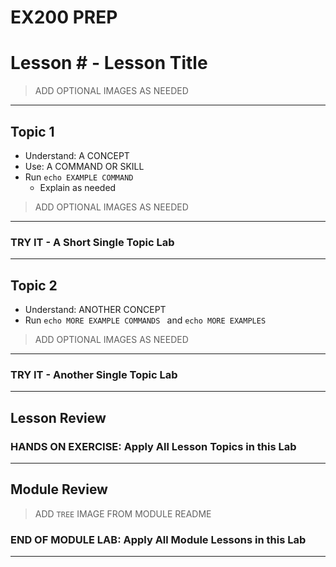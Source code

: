 # EX200 PREP

# Lesson # - Lesson Title

> ADD OPTIONAL IMAGES AS NEEDED

*****
## Topic 1
- Understand: A CONCEPT
- Use: A COMMAND OR SKILL
- Run `echo EXAMPLE COMMAND`
  - Explain as needed

> ADD OPTIONAL IMAGES AS NEEDED

*****
### TRY IT - A Short Single Topic Lab

*****
## Topic 2
- Understand: ANOTHER CONCEPT
- Run `echo MORE EXAMPLE COMMANDS ` and `echo MORE EXAMPLES ` 

> ADD OPTIONAL IMAGES AS NEEDED

*****
### TRY IT - Another Single Topic Lab

*****
## Lesson Review

### HANDS ON EXERCISE: Apply All Lesson Topics in this Lab

*****

## Module Review

> ADD `TREE` IMAGE FROM MODULE README

### END OF MODULE LAB:  Apply All Module Lessons in this Lab
*****
